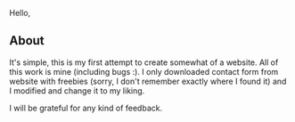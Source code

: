 Hello,


## About

It's simple, this is my first attempt to create somewhat of a website. All of this work is mine (including bugs :). I only downloaded contact form from website with freebies (sorry, I don't remember exactly where I found it) and I modified and change it to my liking.

I will be grateful for any kind of feedback.